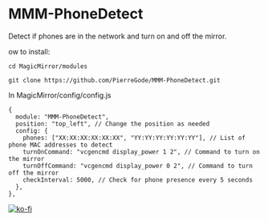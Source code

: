 # MMM-PhoneDetect
Detect if phones are in the network and turn on and off the mirror.
<p></p>



ow to install:
```
cd MagicMirror/modules
```
```
git clone https://github.com/PierreGode/MMM-PhoneDetect.git
```
In MagicMirror/config/config.js
```
{
  module: "MMM-PhoneDetect",
  position: "top_left", // Change the position as needed
  config: {
    phones: ["XX:XX:XX:XX:XX:XX", "YY:YY:YY:YY:YY:YY"], // List of phone MAC addresses to detect
    turnOnCommand: "vcgencmd display_power 1 2", // Command to turn on the mirror
    turnOffCommand: "vcgencmd display_power 0 2", // Command to turn off the mirror
    checkInterval: 5000, // Check for phone presence every 5 seconds
  },
},
```
[![ko-fi](https://ko-fi.com/img/githubbutton_sm.svg)](https://ko-fi.com/J3J2EARPK)
